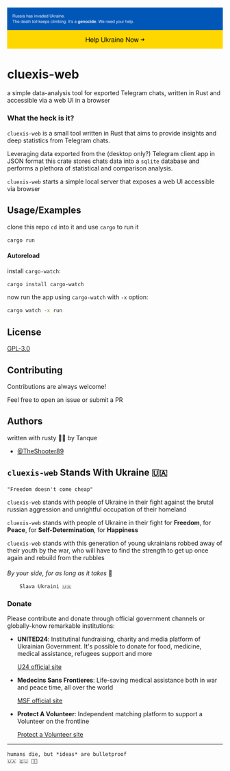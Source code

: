 [![Stand With Ukraine](https://raw.githubusercontent.com/vshymanskyy/StandWithUkraine/main/banner2-direct.svg)](https://stand-with-ukraine.pp.ua)

# cluexis-web

a simple data-analysis tool for exported Telegram chats, written in Rust and accessible via a web UI in a browser

### What the heck is it?

`cluexis-web` is a small tool written in Rust that aims to provide insights and deep statistics from Telegram chats.

Leveraging data exported from the (desktop only?) Telegram client app in JSON format this crate stores chats data into a `sqlite` database and performs a plethora of statistical and comparison analysis.

`cluexis-web` starts a simple local server that exposes a web UI accessible via browser


## Usage/Examples

clone this repo `cd` into it and use `cargo` to run it

```bash
cargo run
```

#### Autoreload
install `cargo-watch`:

```bash
cargo install cargo-watch
```

now run the app using `cargo-watch` with `-x` option:

```bash
cargo watch -x run
```

## License

[GPL-3.0](https://choosealicense.com/licenses/gpl-3.0/)


## Contributing

Contributions are always welcome!

Feel free to open an issue or submit a PR


## Authors
written with rusty 💛️💙️ by Tanque

- [@TheShooter89](https://www.github.com/TheShooter89)


## `cluexis-web` Stands With Ukraine 🇺🇦️

    "Freedom doesn't come cheap"

`cluexis-web` stands with people of Ukraine in their fight against the brutal russian aggression and unrightful occupation of their homeland

`cluexis-web` stands with people of Ukraine in their fight for **Freedom**, for **Peace**, for **Self-Determination**, for **Happiness**

`cluexis-web` stands with this generation of young ukrainians robbed away of their youth by the war, who will have to find the strength to get up once again and rebuild from the rubbles

####

_By your side, for as long as it takes_ 💪️

        Slava Ukraini 🇺🇦️

### Donate

Please contribute and donate through official government channels or globally-know remarkable institutions:

- **UNITED24**: Institutinal fundraising, charity and media platform of Ukrainian Government. It's possible to donate for food, medicine, medical assistance, refugees support and more

    [U24 official site](https://u24.gov.ua/)

- **Medecins Sans Frontieres**: Life-saving medical assistance both in war and peace time, all over the world

    [MSF official site](https://www.msf.org/ukraine)

- **Protect A Volunteer**: Independent matching platform to support a Volunteer on the frontline
    
    [Protect a Volunteer site](https://protectavolunteer.com/)

---


    humans die, but *ideas* are bulletproof
    🇺🇦️ ️🇪🇺️ 🏳️‍🌈️
